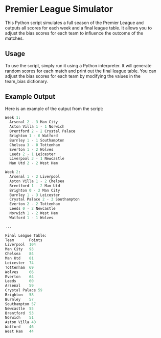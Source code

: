 # Premier League Simulator

This Python script simulates a full season of the Premier League and outputs all scores for each week and a final league table. It allows you to adjust the bias scores for each team to influence the outcome of the matches.

## Usage

To use the script, simply run it using a Python interpreter. It will generate random scores for each match and print out the final league table. You can adjust the bias scores for each team by modifying the values in the team_bias dictionary.

## Example Output

Here is an example of the output from the script:

```python
Week 1:
  Arsenal 2 - 3 Man City
  Aston Villa 1 - 1 Norwich
  Brentford 2 - 2 Crystal Palace
  Brighton 1 - 0 Watford
  Burnley 1 - 1 Southampton
  Chelsea 3 - 0 Tottenham
  Everton 1 - 2 Wolves
  Leeds 2 - 1 Leicester
  Liverpool 3 - 1 Newcastle
  Man Utd 2 - 2 West Ham

Week 2:
  Arsenal 1 - 2 Liverpool
  Aston Villa 1 - 2 Chelsea
  Brentford 1 - 2 Man Utd
  Brighton 0 - 2 Man City
  Burnley 1 - 3 Leicester
  Crystal Palace 2 - 2 Southampton
  Everton 2 - 2 Tottenham
  Leeds 0 - 2 Newcastle
  Norwich 1 - 2 West Ham
  Watford 1 - 1 Wolves

...

Final League Table:
Team       Points
Liverpool  104
Man City   93
Chelsea    84
Man Utd    81
Leicester  74
Tottenham  69
Wolves     66
Everton    64
Leeds      60
Arsenal    59
Crystal Palace 59
Brighton   58
Burnley    57
Southampton 57
Newcastle  55
Brentford  53
Norwich    51
Aston Villa 48
Watford    46
West Ham   44
```
